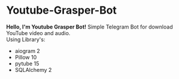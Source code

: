 # Youtube-Grasper-Bot
<b>Hello, I'm Youtube Grasper Bot!</b>
Simple Telegram Bot for download YouTube video and audio.
<br>Using Library's:
- aiogram 2
- Pillow 10
- pytube 15
- SQLAlchemy 2